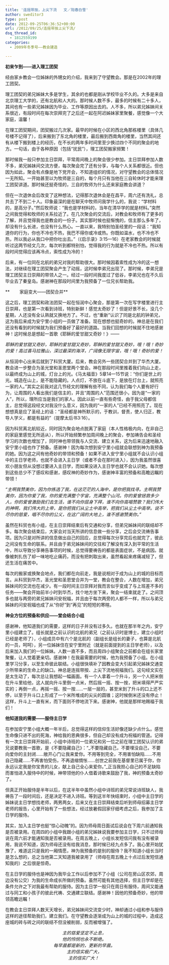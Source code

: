 ```yaml
---
title: '连摇带按，上尖下流   文／阳春白雪'
author: sweditor3
type: post
date: 2012-09-25T06:36:52+00:00
url: /2012/09/25/连摇带按上尖下流/
dsq_thread_id:
  - 1812559199
categories:
  - 2009年冬季号——教会建造

---
```

**初来乍到——进入理工团契**

经由家乡教会一位姊妹的外甥女的介绍，我来到了守望教会。那是在2002年的理工团契。
  
理工团契的弟兄姊妹大多是学生，其余的也都是刚从学校毕业不久的。大多是来自北京理工大学的，还有北航和人大的。那时候人数不多，最多的时候有二十多人，其间也有一些弟兄姊妹因为毕业、工作等原因出去的。人不多，所以弟兄姊妹间关系很近，有段时间在每次崇拜完了之后还一起在阿迟姊妹家里聚餐，感觉像一个大家庭，温馨！
  
在理工团契期间，团契搬过几次家。最早的时候在小区的西北角那栋楼里（具体几号楼不记得了），后来搬到了东北角的楼里，最后搬到西南角的楼里，当然其间还有从楼下搬到楼上的经历，在不长的两年多时间里至少换过四个不同的聚会的地方。一句话，由于各种原因（包括“扰民”），理工团契搬家频繁！
  
那时候我一般只参加主日崇拜，平常周间晚上的聚会很少参加。主日崇拜参加人数不多，弟兄姊妹间交流方便，每次聚会完了还有分享，与每个人关系都很近。但也因为如此，聚会有点像是地下党开会，不知道组织的情况，对守望教会的总体情况一无所知。一开始甚至以为牧师是三自的，每个月只有当他在三自轮休时才能来理工团契讲道。那时候还挺奇怪的，三自的牧师为什么还来家庭教会讲道？
  
但在一次退休会后改变了这种想法，记得那次退休会是在昌平，周六还有洗礼，总共去了不到二十人。印象最深的是在聊天中牧师问我学什么的，我说：“学材料的，是高分子。”然后牧师说：“我也是学材料的，当年在清华学的就是材料。”突然之间我觉得和牧师的关系拉近了。在几次聚会的交流后，对教会和牧师有了更多的了解，并且觉得我也是教会的一份子。其实那时候也挺惭愧的，信主那么多年了，却没有什么长进，也没有什么热心。一直以来，我特别怕圣经里的一段话：“我知道你的行为，你也不冷也不热，我巴不得你或冷或热。你既如温水，也不冷也不热，所以我必从我口中把你吐出去。”（《启示录》3:15—16）在老家教会的时候就听过这两节经文几次，每次听到都特别怕，觉得我的行为就是不冷也不热。所以有段时间觉得应该再冷点，索性成为冷的！
  
后来，有一位同在北航的弟兄对我的帮助很大。那时候因着索性成为冷的这一想法，对继续在理工团契聚会产生了动摇，这时候李弟兄出现了。那时候，李弟兄是理工团契主日崇拜的带领人之一。经过一段时间我度过了低谷，李弟兄也在不久后毕业去了秦皇岛。感谢神在那段时间里为我预备了一位兄长帮助我。

**        家庭变大——团契合并**

这之后，理工团契和政法团契一起在恒润中心聚会，那是第一次在写字楼里进行主日崇拜，也是第一次看到诗班，特别新鲜！感觉太奇妙了！但是好景不长，没几个星期，人还没有全认熟就又换地方了。不过，也“重新”认识了同是北航的钟弟兄，这为我后来成为安宁里小组的一员做了准备。现在想想也挺奇妙的。神总是在我们还没有看到的时候就为我们预备好了最好的道路。当我们回想的时候就不住地感谢神！这时候总是想起一首歌《耶稣的爱甘甜又奇妙！》——

_耶稣的爱甘甜又奇妙，耶稣的爱甘甜又奇妙，耶稣的爱甘甜又奇妙，哦！哦！奇妙的爱！高过喜马拉雅山，深过最深的海洋，广阔像无限宇宙，哦！哦！奇妙的爱！_

从恒润中心出来后就到了科贸大厦。后来，教会另外一些团契合并到了华杰大厦。教会进一步整合为圣光堂和圣恩堂两个堂会。神在那段时间里推着我们向山上走，以最终成为山上的城，灯台上的光。《马太福音》5章14—15节说：“你们是世上的光。城造在山上，是不能隐藏的。人点灯，不放在斗底下，是放在灯台上，就照亮一家的人。”其实之前我对这几节经文的理解有些不同，认为我们每个人要有好行为，让周围的人看出我们是信主的，并且“周围的人”范围还很小，因为是“一家的人”，所以，理所应当是我们的家人。因此以前一直有些奇怪，由于我父母都信主，总觉得这段经文对我没什么意义，因为我的“一家的人”已经不用照亮了。现在想想真是应了圣经上的话：“圣经都是神所默示的，于教训，督责，使人归正，教导人学义，都是有益的”（提摩太后书3:16）。
  
因为科贸离北航较近，同时因为聚会地点脱离了家庭（本人性格极内向，在非自己的家庭里感觉无所适从），所以开始频繁参加周间晚上的聚会，参加祷告会和圣经学习的次数也增加了，同时神也带领我与人交流、建立关系，这为后来迅速地融入安宁里小组也作了预备。感谢神！因为每次想到安宁里小组就会联想到神为我预备的她。因为这之间有他奇妙的带领和预备！如果不进入安宁里小组就不会认识小组中的主日学老师，也就不会进入主日学（或者不会在那时进入），因为我虽然很喜欢小朋友但从没想过要进入主日学，而如果没进入主日学也就不会认识她。每次想到这些总少不了感叹和感谢，感叹神的奇妙作为，感谢神丰富的预备和高瞻远瞩的带领！

_“主啊我赞美你，因为你拣选了我，在这茫茫的人海中，是你把我找寻。主啊我赞美你，因为你爱了我，你的爱充满整个宇宙，充满整个山河。你的爱曾拯救多少人，你的爱曾激励我们去生活，谁不向你屈身下拜，谁不向你高唱赞歌？我们伟大的神啊，我们伟大的上帝，是你把我们从尘土中高举，把我们从尘土中高举。说不尽你的慈爱，唱不尽你的公义，在这广阔的大地上，谁不感谢赞美你。”_

虽然在科贸也有小组，在主日崇拜结束后有交通和分享，但弟兄姊妹间的联结却不多。每次聚会结束后，大家会对当天所讲的信息做一些分享，之后会交流祷告事项。因为只是对所讲的信息做出自己的回应，总觉得每次分享完后也就完了，彼此之间没有生命的联系。并且由于弟兄姊妹间的交往和了解没有深入到平常的生活中，所以导致分享祷告事项的时候，总觉得要祷告的都是表面症状，不是病因。就像被刺扎伤了却一味地吃止痛药，而没有把刺取出来，虽然看起来疼痛减轻了，但还生活在痛苦中。

每次的搬家或换聚会地点，我们都在向前走，我是说相对于成为山上的城的目标而言。从科贸到华杰，圣光堂和圣恩堂合并为一堂，教会在整合，人数在增加，弟兄姊妹间的交流也在减少。有一段时间主日崇拜对我而言似乎变成了与上班差不多的任务——聚会开始前半小时到华杰，找个地方坐下来，聚会一结束就走了。之间顶多也就与两旁的弟兄姊妹问安祝福，并且由于每次两旁的人都不一样，所以与弟兄姊妹的问安祝福也成了从“你好”到“再见”的短短的寒暄。

**神全方位的预备和供应——堂会结合小组**

感谢神，他知道我们的需要，这样的日子并没有过多久。也就在那半年之内，安宁里小组建立了。组长就是之前认识的北航的弟兄（之前认识时是博士，建立小组时已经是老师了），小组成员中有六个是北航的（副组长是组长的妻子，也算是北航的一员，呵呵），另一位姊妹住在安宁里附近（就是前面提到的主日学老师），以及后来加入我们的一位姊妹。人数一直不多，而且周四小组聚会之前都会在组长家里聚餐，让人觉着更亲切。感谢神！在我最需要的时候，他为我预备了小组。在小组里学习分享，以至生命彼此联结。小组很快填补了因教会变大引起弟兄姊妹交通变少所带来的生命上的缺口。神总是连摇带按、上尖下流地祝福我们。这句经文实在是太生动了，每次总让我想起一幅画面。有一个人拿着一个升斗，另一个人把米倒在升斗里给他，这人就向升斗里倒一点米，然后摇一摇、按一按，把米填得严严实实的；再倒一点，再摇一摇、按一按&#8230;&#8230;一层一层的，甚至米到了升斗的口上还不停，以至于升斗口上形成了一个米所堆成的尖尖的圆锥；这时候倒米还没有停止！这样，升斗上一直有米，而下面则不停地流下来。感谢神，他就是那样地赐福于我们！

**他知道我的需要——服侍主日学**

在参加安宁里小组大概一年半后，总觉得这样的信仰生活好像还缺少点什么。感觉生命像只进不出的死海，神给我的恩典很多，但自己却没有成为祝福的管道。记得有一次主日崇拜开始前，小组中诗班的一位弟兄和另一位之前在理工团契认识的弟兄说要教我一首歌，是《不要隐藏自己》：“_不要隐藏自己，不要埋没自己，不要向爱你的主封闭&#8230;&#8230;敞开心门让我来爱你。不用等到完全，不用害怕缺陷&#8230;&#8230;不用自己隐藏&#8230;&#8230;不再害怕受伤，不再退缩惆怅&#8230;&#8230;创世之前我在基督里已属于你，你永远认定我是你宝贵的儿女，献上自己全心来爱你。”_正当我担心自己的不足缺陷而害怕进入服侍中的时候，神带领他的仆人借着诗歌来鼓励了我，神的预备太奇妙了。
  
但真正开始服侍是半年以后，在这半年中虽然小组中诗班的弟兄常说诗班缺人，我祷告了一段时间后，还是决定不进入诗班。等到这半年快结束时，小组中主日学的姊妹说主日学想找老师，两男两女，后来又在主日崇拜结束后听到师母招募主日学老师的报告，心里开始有了一些想法，经过放暑假回家仔细考虑之后，我参加了主日学的服侍。
  
其实，加入主日学也挺“惊心动魄”的。因为师母周日面试后说会在下周六前通知我是否被录用。在周四的小组中我跟小组的弟兄姊妹说我要参加主日学，只不过师母说在周六前才能通知我是否被录用。在周五晚上，小组长发短信问我有没有被录用，我说不知道，因为师母还没有给我消息，那时候已经九点多了。我心里开始犹豫了，难道这只是我的一厢情愿，神为我预备的是别的服侍？我不知道小组长当时是怎么想的，总之当他第二天知道我被录用了（师母在周五晚上十点过后发短信通知我的）之后很是惊奇。
  
在主日学的服侍也是神因为我毕业工作以后参加不了小组（公司在房山区农郊，周边没有公交）为我的生命成长所做的预备。虽然可能有其他选择，但主日学却是在条件允许之下对我最有帮助的服侍。因为主日学一般只在周日有服侍，周间又能通过与同工和小孩子的彼此代祷、交通建立联结。感谢神！因他的预备奇妙，他的带领高瞻远瞩！
  
在教会主日崇拜人数天天增长，弟兄姊妹间交流变少时，神却通过小组和参与服侍这样的途径帮助我们，建立我们。在守望教会逐渐成为山上的城的过程中，造成这座城的砖与砖之间的联结不但没被削弱，反而被增强了。

<p style="text-align: center;">
  <em>主的慈爱坚定不止息，<br /> 他的怜悯也永不断绝。<br /> 每早晨都是新的，更新的早晨。<br /> 主的信实极广大，<br /> 主的信实广大！ </em>
</p>